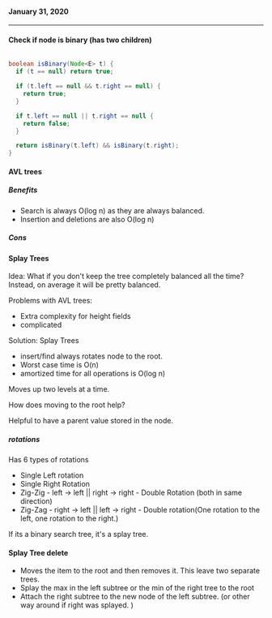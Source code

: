 #### January 31, 2020

---

#### Check if node is binary (has two children)

```java

boolean isBinary(Node<E> t) {
  if (t == null) return true;

  if (t.left == null && t.right == null) {
    return true;
  }

  if t.left == null || t.right == null {
    return false;
  }

  return isBinary(t.left) && isBinary(t.right);
}
```

#### AVL trees

##### Benefits
- Search is always O(log n) as they are always balanced.
- Insertion and deletions are also O(log n)

##### Cons


#### Splay Trees

Idea: What if you don't keep the tree completely balanced all the time? Instead, on average it will be pretty balanced.

Problems with AVL trees:
- Extra complexity for height fields
- complicated

Solution: Splay Trees
- insert/find always rotates node to the root.
- Worst case time is O(n)
- amortized time for all operations is O(log n)

Moves up two levels at a time.

How does moving to the root help?

Helpful to have a parent value stored in the node.

##### rotations

Has 6 types of rotations

- Single Left rotation
- Single Right Rotation
- Zig-Zig - left -> left || right -> right - Double Rotation (both in same direction)
- Zig-Zag - right -> left || left -> right - Double rotation(One rotation to the left, one rotation to the right.)

If its a binary search tree, it's a splay tree.

#### Splay Tree delete

- Moves the item to the root and then removes it. This leave two separate trees.
- Splay the max in the left subtree or the min of the right tree to the root
- Attach the right subtree to the new node of the left subtree. (or other way around if right was splayed. )
